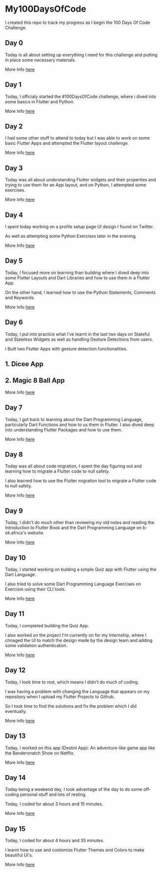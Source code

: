 # My100DaysOfCode

I created this repo to track my progress as I begin the 100 Days Of Code Challenge.

## Day 0

Today is all about setting up everything I need for this challenge and putting in place some necessary materials.

More Info [here](Day0/Day0.md)

## Day 1

Today, I officialy started the #100DaysOfCode challenge, where i dived into some basics in Flutter and Python.

More Info [here](Day1/Day1.md)

## Day 2

I had some other stuff to attend to today but I was able to work on some basic Flutter Apps and attempted the Flutter layout challenge.

More Info [here](Day2/Day2.md)

## Day 3

Today was all about understanding Flutter widgets and their properties and trying to use them for an App layout, and on Python, I attempted some exercises.

More Info [here](Day3/Day3.md)

## Day 4

I spent today working on a profile setup page UI design I found on Twitter.

As well as attempting some Python Exercises later in the evening.

More Info [here](Day4/Day4.md)

## Day 5

Today, I focused more on learning than building where I dived deep into some Flutter Layouts and Dart Libraries and how to use them in a Flutter App.

On the other hand, I learned how to use the Python Statements, Comments and Keywords.

More Info [here](Day5/Day5.md)

## Day 6

Today, I put into practice what I've learnt in the last two days on Stateful and Stateless Widgets as well as handling Gesture Detections from users.

I Built two Flutter Apps with gesture detection functionalities.

## 1. Dicee App

## 2. Magic 8 Ball App

More Info [here](Day6/Day6.md)

## Day 7

Today, I got back to learning about the Dart Programming Language, particularly Dart Functions and how to us them in Flutter.
I also dived deep into understanding Flutter Packages and how to use them.

More Info [here](Day7/Day7.md)

## Day 8

Today was all about code migration, I spent the day figuring out and learning how to migrate a Flutter code to null safety.

I also learned how to use the Flutter migration tool to migrate a Flutter code to null safety.

More Info [here](Day8/Day8.md)

## Day 9

Today, I didn't do much other than reviewing my old notes and reading the Introduction to Flutter Book and the Dart Programming Language on b-ok.africa's website.

More Info [here](Day9/Day9.md)

## Day 10

Today, I started working on bulding a simple Quiz app with Flutter using the Dart Language.

I also tried to solve some Dart Programming Language Exercises on Exercism using their CLI tools.

More Info [here](Day10/Day10.md)

## Day 11

Today, I completed building the Quiz App.

I also worked on the project I'm currently on for my Internship, where I chnaged the UI to match the design made by the design team and adding some validation authentication.

More Info [here](Day11/Day11.md)

## Day 12

Today, I took time to rest, which means I didn't do much of coding.

I was having a problem with changing the Language that appears on my repository when I upload my Flutter Projects to Github.

So I took time to find the solutions and fix the problem which I did eventually.

More Info [here](Day12/Day12.md)

## Day 13

Today, I worked on this app (Destini App): An adventure-like game app like the Bandersnatch Show on Netflix.

More Info [here](Day13/Day13.md)

## Day 14

Today being a weekend day, I took advantage of the day to do some off-coding personal stuff and lots of resting.

Today, I coded for about 3 hours and 15 minutes.

More Info [here](Day14/Day14.md)

## Day 15

Today, I coded for about 4 hours and 35 minutes.

I learnt how to use and customize Flutter Themes and Colors to make beautiful UI's.

More Info [here](Day15/Day15.md)

